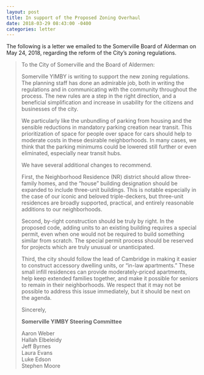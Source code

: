 ```yaml
---
layout: post
title: In support of the Proposed Zoning Overhaul
date: 2018-03-29 08:43:00 -0400
categories: letter
---
```


The following is a letter we emailed to the Somerville Board of Alderman on <time datetime="2018-03-29T08:43-04:00">May 24, 2018</time>, regarding the reform of the City’s zoning regulations.

> To the City of Somerville and the Board of Aldermen:
>
> Somerville YIMBY is writing to support the new zoning regulations. The planning staff has done an admirable job, both in writing the regulations and in communicating with the community throughout the process. The new rules are a step in the right direction, and a beneficial simplification and increase in usability for the citizens and businesses of the city.
>
> We particularly like the unbundling of parking from housing and the sensible reductions in mandatory parking creation near transit. This prioritization of space for people over space for cars should help to moderate costs in these desirable neighborhoods. In many cases, we think that the parking minimums could be lowered still further or even eliminated, especially near transit hubs.
>
> We have several additional changes to recommend.
>
> First, the Neighborhood Residence (NR) district should allow three-family homes, and the “house” building designation should be expanded to include three-unit buildings. This is notable especially in the case of our iconic and beloved triple-deckers, but three-unit residences are broadly supported, practical, and entirely reasonable additions to our neighborhoods.
>
> Second, by-right construction should be truly by right. In the proposed code, adding units to an existing building requires a special permit, even when one would not be required to build something similar from scratch. The special permit process should be reserved for projects which are truly unusual or unanticipated.
>
> Third, the city should follow the lead of Cambridge in making it easier to construct accessory dwelling units, or “in-law apartments.” These small infill residences can provide moderately-priced apartments, help keep extended families together, and make it possible for seniors to remain in their neighborhoods. We respect that it may not be possible to address this issue immediately, but it should be next on the agenda.
>
> Sincerely,
>
> **Somerville YIMBY Steering Committee**
>
> Aaron Weber  
> Hallah Elbeleidy  
> Jeff Byrnes  
> Laura Evans  
> Luke Edson  
> Stephen Moore
